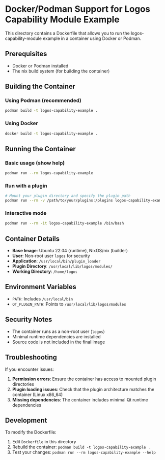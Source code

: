 # Docker/Podman Support for Logos Capability Module Example

This directory contains a Dockerfile that allows you to run the logos-capability-module example in a container using Docker or Podman.

## Prerequisites

- Docker or Podman installed
- The nix build system (for building the container)

## Building the Container

### Using Podman (recommended)
```bash
podman build -t logos-capability-example .
```

### Using Docker
```bash
docker build -t logos-capability-example .
```

## Running the Container

### Basic usage (show help)
```bash
podman run --rm logos-capability-example
```

### Run with a plugin
```bash
# Mount your plugin directory and specify the plugin path
podman run --rm -v /path/to/your/plugins:/plugins logos-capability-example --path /plugins/your_plugin.dylib
```

### Interactive mode
```bash
podman run --rm -it logos-capability-example /bin/bash
```

## Container Details

- **Base Image**: Ubuntu 22.04 (runtime), NixOS/nix (builder)
- **User**: Non-root user `logos` for security
- **Application**: `/usr/local/bin/plugin_loader`
- **Plugin Directory**: `/usr/local/lib/logos/modules/`
- **Working Directory**: `/home/logos`

## Environment Variables

- `PATH`: Includes `/usr/local/bin`
- `QT_PLUGIN_PATH`: Points to `/usr/local/lib/logos/modules`

## Security Notes

- The container runs as a non-root user (`logos`)
- Minimal runtime dependencies are installed
- Source code is not included in the final image

## Troubleshooting

If you encounter issues:

1. **Permission errors**: Ensure the container has access to mounted plugin directories
2. **Plugin loading issues**: Check that the plugin architecture matches the container (Linux x86_64)
3. **Missing dependencies**: The container includes minimal Qt runtime dependencies

## Development

To modify the Dockerfile:

1. Edit `Dockerfile` in this directory
2. Rebuild the container: `podman build -t logos-capability-example .`
3. Test your changes: `podman run --rm logos-capability-example --help`
